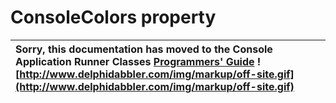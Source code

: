 <a href='Hidden comment: 
$Rev$
$Date$
'></a>

# ConsoleColors property #

| Sorry, this documentation has moved to the Console Application Runner Classes **[Programmers' Guide](http://wiki.delphidabbler.com/index.php/Docs/TPJCustomConsoleAppConsoleColors)** ![http://www.delphidabbler.com/img/markup/off-site.gif](http://www.delphidabbler.com/img/markup/off-site.gif) |
|:----------------------------------------------------------------------------------------------------------------------------------------------------------------------------------------------------------------------------------------------------------------------------------------------------|